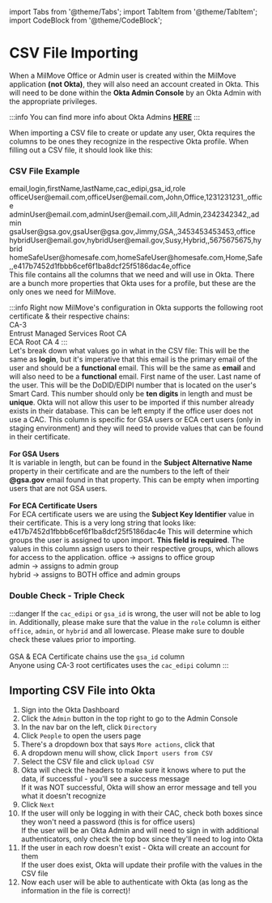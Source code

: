 import Tabs from '@theme/Tabs';
import TabItem from '@theme/TabItem';
import CodeBlock from '@theme/CodeBlock';

# CSV File Importing

When a MilMove Office or Admin user is created within the MilMove application **(not Okta)**, they will also need an account created in Okta. This will need to be done within the **Okta Admin Console** by an Okta Admin with the appropriate privileges.

:::info
You can find more info about Okta Admins **[HERE](/docs/getting-started/okta/01-okta-admins.md)**
:::

When importing a CSV file to create or update any user, Okta requires the columns to be ones they recognize in the respective Okta profile. When filling out a CSV file, it should look like this:
### CSV File Example
<CodeBlock>
email,login,firstName,lastName,cac_edipi,gsa_id,role<br/>
officeUser@email.com,officeUser@email.com,John,Office,1231231231,,office<br/>
adminUser@email.com,adminUser@email.com,Jill,Admin,2342342342,,admin<br/>
gsaUser@gsa.gov,gsaUser@gsa.gov,Jimmy,GSA,,3453453453453,office<br/>
hybridUser@email.gov,hybridUser@email.gov,Susy,Hybrid,,5675675675,hybrid<br/>
homeSafeUser@homesafe.com,homeSafeUser@homesafe.com,Home,Safe,,e417b7452d1fbbb6cef6f1ba8dcf25f5186dac4e,office<br/>
</CodeBlock>
This file contains all the columns that we need and will use in Okta. There are a bunch more properties that Okta uses for a profile, but these are the only ones we need for MilMove. 

:::info
Right now MilMove's configuration in Okta supports the following root certificate & their respective chains:<br/>
CA-3<br/>
Entrust Managed Services Root CA<br/>
ECA Root CA 4
:::
<br/>
Let's break down what values go in what in the CSV file:
<Tabs>
    <TabItem label="email" value="email" default>
    This will be the same as <b>login</b>, but it's imperative that this email is the primary email of the user and should be a <b>functional</b> email.
    </TabItem>
    <TabItem label="login" value="login">
    This will be the same as <b>email</b> and will also need to be a <b>functional</b> email.
    </TabItem>
    <TabItem label="firstName" value="firstName">
    First name of the user.
    </TabItem>
    <TabItem label="lastName" value="lastName">
    Last name of the user.
    </TabItem>
    <TabItem label="cac_edipi" value="cac_edipi">
    This will be the DoDID/EDIPI number that is located on the user's Smart Card. This number should only be <b>ten digits</b> in length and must be <b>unique</b>. Okta will not allow this user to be imported if this number already exists in their database. This can be left empty if the office user does not use a CAC.
    </TabItem>
    <TabItem label="gsa_id" value="gsa_id">
    This column is specific for GSA users or ECA cert users (only in staging environment) and they will need to provide values that can be found in their certificate. <br/><br/><b>For GSA Users</b><br/>It is variable in length, but can be found in the <b>Subject Alternative Name</b> property in their certificate and are the numbers to the left of their <b>@gsa.gov</b> email found in that property. This can be empty when importing users that are not GSA users.
    <br/><br/><b>For ECA Certificate Users</b><br/>For ECA certificate users we are using the <b>Subject Key Identifier</b> value in their certificate. This is a very long string that looks like: <CodeBlock>e417b7452d1fbbb6cef6f1ba8dcf25f5186dac4e</CodeBlock>
    </TabItem>
    <TabItem label="role" value="role">
    This will determine which groups the user is assigned to upon import. <b>This field is required</b>. The values in this column assign users to their respective groups, which allows for access to the application.
    <CodeBlock>
    office -> assigns to office group<br/>
    admin -> assigns to admin group<br/>
    hybrid -> assigns to BOTH office and admin groups<br/>
    </CodeBlock>
    </TabItem>
</Tabs>

### Double Check - Triple Check

:::danger
If the `cac_edipi` or `gsa_id` is wrong, the user will not be able to log in. Additionally, please make sure that the value in the `role` column is either `office`, `admin`, or `hybrid` and all lowercase. Please make sure to double check these values prior to importing.<br/><br/>
GSA & ECA Certificate chains use the `gsa_id` column<br/>
Anyone using CA-3 root certificates uses the `cac_edipi` column
:::

## Importing CSV File into Okta
1. Sign into the Okta Dashboard
2. Click the `Admin` button in the top right to go to the Admin Console
3. In the nav bar on the left, click `Directory`
4. Click `People` to open the users page
5. There's a dropdown box that says `More actions`, click that
6. A dropdown menu will show, click `Import users from CSV`
7. Select the CSV file and click `Upload CSV`
8. Okta will check the headers to make sure it knows where to put the data, if successful - you'll see a success message<br/>
If it was NOT successful, Okta will show an error message and tell you what it doesn't recognize
9. Click `Next`
10. If the user will only be logging in with their CAC, check both boxes since they won't need a password (this is for office users)<br/>
If the user will be an Okta Admin and will need to sign in with additional authenticators, only check the top box since they'll need to log into Okta
11. If the user in each row doesn't exist - Okta will create an account for them<br/>
If the user does exist, Okta will update their profile with the values in the CSV file
12. Now each user will be able to authenticate with Okta (as long as the information in the file is correct)!
